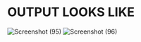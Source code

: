# OUTPUT LOOKS LIKE 

![Screenshot (95)](https://github.com/kusumanjali2003/Portfolio-template/assets/144366535/cdac9ffc-0b6b-4ffd-924d-f5a99a23c0ba)
![Screenshot (96)](https://github.com/kusumanjali2003/Portfolio-template/assets/144366535/2d6a0a7d-9237-4f84-bddd-69636b91b03d)
